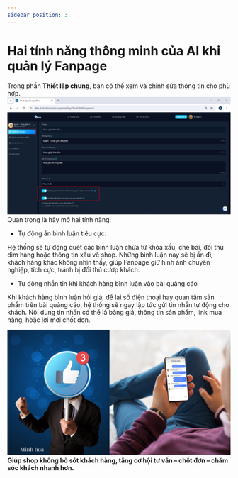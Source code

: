 ```yaml
---
sidebar_position: 3
---
```

# Hai tính năng thông minh của AI khi quản lý Fanpage
Trong phần **Thiết lập chung**, bạn có thế xem và chỉnh sửa thông tin cho phù hợp.
![b7](b7.jpg)
 Quan trọng là hãy mở hai tính năng:
 - Tự động ẩn bình luận tiêu cực:

Hệ thống sẽ tự động quét các bình luận chứa từ khóa xấu, chê bai, đối thủ dìm hàng hoặc thông tin xấu về shop.
Những bình luận này sẽ bị ẩn đi, khách hàng khác không nhìn thấy, giúp Fanpage giữ hình ảnh chuyên nghiệp, tích cực, tránh bị đối thủ cướp khách.

 - Tự động nhắn tin khi khách hàng bình luận vào bài quảng cáo

Khi khách hàng bình luận hỏi giá, để lại số điện thoại hay quan tâm sản phẩm trên bài quảng cáo, hệ thống sẽ ngay lập tức gửi tin nhắn tự động cho khách.
Nội dung tin nhắn có thể là bảng giá, thông tin sản phẩm, link mua hàng, hoặc lời mời chốt đơn.

![b7](b8.png)
**Giúp shop không bỏ sót khách hàng, tăng cơ hội tư vấn – chốt đơn – chăm sóc khách nhanh hơn.**
